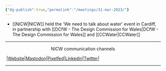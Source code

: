 ```yaml
---
{"dg-publish":true,"permalink":"/meetings/31-mar-2023/"}
---
```



- [[NICW\|NICW]] held the 'We need to talk about water' event in Cardiff, in partnership with [[DCfW - The Design Commission for Wales\|DCfW - The Design Commission for Wales]] and [[CCWater\|CCWater]]


***
<p style="text-align: center;">NICW communication channels</p>

󠁧 |[Website](https://nationalinfrastructurecommission.wales)|[Mastodon](https://toot.wales/@NICW)|[Pixelfed](https://pix.toot.wales/NICW)|[Linkedin](https://www.linkedin.com/company/26268509/)|[Twitter](https://twitter.com/InfraCommCymru)|
***
